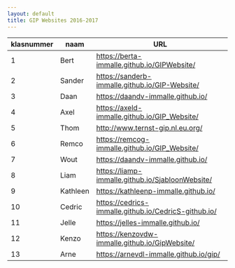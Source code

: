 ```yaml
---
layout: default
title: GIP Websites 2016-2017
---
```


| klasnummer | naam | URL |
|---|---|---|
| 1 | Bert | https://berta-immalle.github.io/GIPWebsite/ |
| 2 | Sander | https://sanderb-immalle.github.io/GIP-Website/ |
| 3 | Daan | https://daandv-immalle.github.io/ |
| 4 | Axel | https://axeld-immalle.github.io/GIP_Website/ |
| 5 | Thom | http://www.ternst-gip.nl.eu.org/ |
| 6 | Remco | https://remcog-immalle.github.io/GIP_Website/ |
| 7 | Wout | https://daandv-immalle.github.io/ |
| 8 | Liam | https://liamp-immalle.github.io/SjabloonWebsite/ |
| 9 | Kathleen | https://kathleenp-immalle.github.io/ |
| 10 | Cedric | https://cedrics-immalle.github.io/CedricS-github.io/ |
| 11 | Jelle | https://jelles-immalle.github.io/ |
| 12 | Kenzo | https://kenzovdw-immalle.github.io/GipWebsite/ |
| 13 | Arne | https://arnevdl-immalle.github.io/gip/ |
